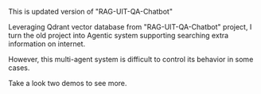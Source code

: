 This is updated version of "RAG-UIT-QA-Chatbot"

Leveraging Qdrant vector database from "RAG-UIT-QA-Chatbot" project, I turn the old project into Agentic system supporting searching extra information on internet.

However, this multi-agent system is difficult to control its behavior in some cases. 

Take a look two demos to see more.
